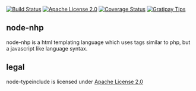 [![Build Status](https://travis-ci.org/NexusTools/node-nhp.svg)](https://travis-ci.org/NexusTools/node-nhp) [![Apache License 2.0](http://img.shields.io/hexpm/l/plug.svg)](https://coveralls.io/r/NexusTools/node-typeinclude) [![Coverage Status](https://img.shields.io/coveralls/NexusTools/node-nhp.svg)](https://coveralls.io/r/NexusTools/node-nhp) [![Gratipay Tips](http://img.shields.io/gratipay/ktaeyln.svg)](https://gratipay.com/ktaeyln/)

node-nhp
--------
node-nhp is a html templating language which uses tags similar to php, but a javascript like language syntax.

legal
-----
node-typeinclude is licensed under [Apache License 2.0](LICENSE.md)
